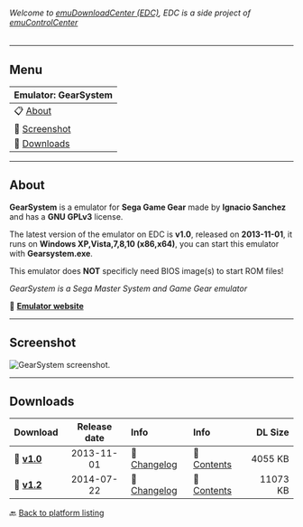 ###### Welcome to [emuDownloadCenter (EDC)](https://github.com/PhoenixInteractiveNL/emuDownloadCenter/wiki/), EDC is a side project of [emuControlCenter](https://github.com/PhoenixInteractiveNL/emuControlCenter/wiki/)
***
## Menu
| **Emulator: GearSystem** |
|:---------|
| :clipboard: [About](#about) |
| :sunrise: [Screenshot](#screenshot) |
| :floppy_disk: [Downloads](#downloads) |
***
## About
**GearSystem** is a emulator for **Sega Game Gear** made by **Ignacio Sanchez** and has a **GNU GPLv3** license.

The latest version of the emulator on EDC is **v1.0**, released on **2013-11-01**, it runs on **Windows XP,Vista,7,8,10 (x86,x64)**, you can start this emulator with **Gearsystem.exe**.

This emulator does **NOT** specificly need BIOS image(s) to start ROM files!

_GearSystem is a Sega Master System and Game Gear emulator_

:link: [**Emulator website**](http://github.com/drhelius/Gearsystem)
***
## Screenshot
![](https://raw.githubusercontent.com/PhoenixInteractiveNL/emuDownloadCenter/master/hooks/gearsystem/screen.jpg "GearSystem screenshot.")
***
## Downloads
| Download | Release date  | Info       | Info       | DL Size    |
|:---------|:-------------:|:-----------|:-----------|-----------:|
| :floppy_disk: [**v1.0**](https://github.com/PhoenixInteractiveNL/edc-repo0003/raw/master/gearsystem/1.0.7z) | 2013-11-01 | :page_facing_up: [Changelog](https://github.com/PhoenixInteractiveNL/edc-repo0003/blob/master/gearsystem/1.0_changelog.txt) | :mag_right: [Contents](https://github.com/PhoenixInteractiveNL/edc-repo0003/blob/master/gearsystem/1.0_contents.txt) | 4055 KB |
| :floppy_disk: [**v1.2**](https://github.com/PhoenixInteractiveNL/edc-repo0003/raw/master/gearsystem/1.2.7z) | 2014-07-22 | :page_facing_up: [Changelog](https://github.com/PhoenixInteractiveNL/edc-repo0003/blob/master/gearsystem/1.2_changelog.txt) | :mag_right: [Contents](https://github.com/PhoenixInteractiveNL/edc-repo0003/blob/master/gearsystem/1.2_contents.txt) | 11073 KB |

:back: [Back to platform listing](https://github.com/PhoenixInteractiveNL/emuDownloadCenter/wiki/EDC-Platform-List)
